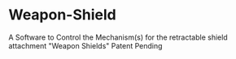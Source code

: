 # Weapon-Shield
A Software to Control the Mechanism(s) for the retractable shield attachment "Weapon Shields" Patent Pending
